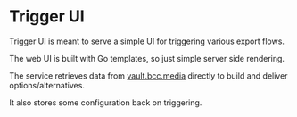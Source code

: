 # Trigger UI

Trigger UI is meant to serve a simple UI for triggering various export flows. 

The web UI is built with Go templates, so just simple server side rendering.

The service retrieves data from [vault.bcc.media](https://vault.bcc.media) directly to build and deliver options/alternatives.

It also stores some configuration back on triggering.
